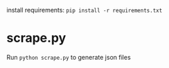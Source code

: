 install requirements:
`pip install -r requirements.txt`

# scrape.py
Run `python scrape.py` to generate json files
